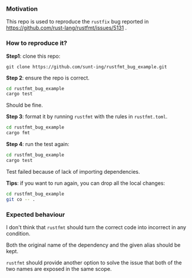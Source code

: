 ### Motivation
This repo is used to reproduce the `rustfix` bug reported in https://github.com/rust-lang/rustfmt/issues/5131 .

### How to reproduce it?
**Step1**: clone this repo:
```
git clone https://github.com/sunt-ing/rustfmt_bug_example.git
```

**Step 2**: ensure the repo is correct.
```bash
cd rustfmt_bug_example
cargo test
```
Should be fine.

**Step 3**: format it by running `rustfmt` with the rules in `rustfmt.toml`.
```bash
cd rustfmt_bug_example
cargo fmt
```

**Step 4**: run the test again:
```bash
cd rustfmt_bug_example
cargo test
```
Test failed because of lack of importing dependencies.


**Tips**: if you want to run again, you can drop all the local changes:
```bash
cd rustfmt_bug_example
git co -- .
```

### Expected behaviour
I don't think that `rustfmt` should turn the correct code into incorrect in any condition.

Both the original name of the dependency and the given alias should be kept. 

`rustfmt` should provide another option to solve the issue that both of the two names are exposed in the same scope. 
